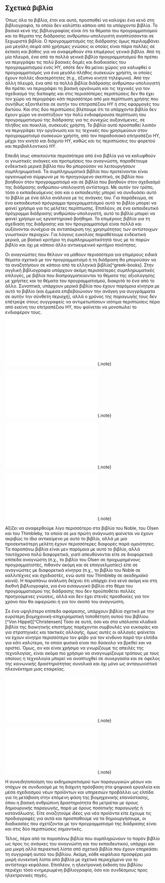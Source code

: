 ## Σχετικά βιβλία

Όπως όλα τα βιβλία, έτσι και αυτό, προσπαθεί να καλύψει ένα κενό στη βιβλιογραφία, το οποίο δεν καλύπτει κάποιο από τα υπάρχοντα βιβλία. Το βασικό κενό της βιβλιογραφίας είναι ότι τα θέματα του προγραμματισμού και τα θέματα της διάδρασης ανθρώπου-υπολογιστή αναπτύσσονται σε ξεχωριστά βιβλία. Ο προγραμματισμός της διάδρασης όμως περιλαμβάνει μια μεγάλη σειρά από χρήσιμες γνώσεις οι οποίες είναι πάρα πολλές σε έκταση και βάθος για να αναφερθούν στα επιμέρους γενικά βιβλία. Από τη μία πλευρά, ένα από τα πολλά γενικά βιβλία προγραμματισμού θα πρέπει να περιγράψει τις πολύ βασικές δομές και διαδικασίες του προγραμματισμού ενός ΗΥ, οπότε δεν θα μείνει χώρος για καλυφθεί ο προγραμματισμός για ένα μεγάλο πλήθος συσκευών χρήστη, οι οποίες έχουν πολλές ιδιαιτερότητες (π.χ., έξυπνο κινητό τηλέφωνο). Από την άλλη πλευρά, ένα από τα πολλά βιβλία διάδρασης ανθρώπου-υπολογιστή θα πρέπει να περιγράψει τη βασική οργάνωση και τις τεχνικές για τον σχεδιασμό της διεπαφής και στις περισσότερες περιπτώσεις δεν θα έχει τον χώρο να περιγράψει κάτι περισσότερο από μια περίπτωση χρήσης που συνήθως εξαντλείται σε αυτήν του επιτραπέζιου ΗΥ ή στις εφαρμογές του δικτύου. Και στις δύο περιπτώσεις βλέπουμε ότι τα υπάρχοντα βιβλία δεν έχουν χώρο να αναπτύξουν την πολύ ενδιαφέρουσα περίπτωση του προγραμματισμού της διάδρασης για τις συνεχώς αυξανόμενες, σε πλήθος και ποικιλία, συσκευές χρήστη. Το βιβλίο αυτό προσπαθεί λοιπόν να περιγράψει την οργάνωση και τις τεχνικές που χρησιμεύουν στον προγραμματισμό συσκευών χρήστη, από τον παραδοσιακό επιτραπέζιο ΗΥ, μέχρι τον κινητό και διάχυτο ΗΥ, καθώς και τις περιπτώσεις του φορετού και περιβαλλοντικού ΗΥ.

Επειδή ίσως απαιτούνται περισσότερα από ένα βιβλία για να καλυφθούν οι γνωστικές ανάγκες και προτιμήσεις του αναγνώστη, παραθέτουμε ενδεικτικά μερικά βιβλία που θα μπορούσαν να λειτουργήσουν συμπληρωματικά. Τα συμπληρωματικά βιβλία που προτείνονται είναι οργανωμένα σύμφωνα με το προηγούμενο σκεπτικό, σε βιβλία που βοηθούν στον προγραμματισμό και σε βιβλία που βοηθούν στον σχεδιασμό της διάδρασης ανθρώπου-υπολογιστή αντίστοιχα. Με αυτόν τον τρόπο, τόσο ο εκπαιδευόμενος όσο και ο εκπαιδευτής μπορεί να συνδυάσει αυτό το βιβλίο με ένα άλλο ανάλογα με τις ανάγκες του. Για παράδειγμα, σε ένα εκπαιδευτικό πρόγραμμα προγραμματισμού αυτό το βιβλίο μπορεί να φανεί χρήσιμο για τις μελέτες περίπτωσης. Επιπλέον, σε ένα εκπαιδευτικό πρόγραμμα διάδρασης ανθρώπου-υπολογιστή, αυτό το βιβλίο μπορεί να φανεί χρήσιμο ως εργαστηριακό βοήθημα. Τα επιμέρους βιβλία για τη σχεδίαση της διάδρασης και τον προγραμματισμό είναι πολλά και αυξάνονται συνέχεια σε ανταπόκριση της χρησιμότητας των αντίστοιχων γνωστικών περιοχών. Για λόγους ευκολίας παραθέτουμε ενδεικτικά μερικά, με βασικό κριτήριο τη συμπληρωματικότητά τους με το παρών βιβλίο και όχι με κάποιο άλλο αντικειμενικό κριτήριο ποιότητας.

Οι αναγνώστες που θέλουν να μάθουν περισσότερα για επιμέρους ειδικά θέματα σχετικά με τον προγραμματισμό ή τη διάδραση θα μπορούσαν να τα αναζητήσουν σε κάποιο από τα ελληνικά βιβλία[^greek-books]. Στην αγγλική βιβλιογραφία υπάρχουν ακόμη περισσότερες συμπληρωματικές επιλογές, με βιβλία που διαπραγματεύονται τα θέματα της αξιολόγησης με χρήστες και τα θέματα του προγραμματισμού, διακριτά το ένα από το άλλο. Συνοπτικά, υπάρχουν μερικά βιβλία που έχουν παρόμοια κίνητρα με αυτό το βιβλίο (και έμμεσα επιβεβαιώνουν την ανάγκη για συγγράμματα σε αυτήν την σύνθετη περιοχή), αλλά ο χρόνος της παραγωγής τους δεν επέτρεψε στους συγγραφείς να αντιμετωπίσουν ισότιμα περιπτώσεις πέρα από εκείνη του επιτραπέζιου ΗΥ, που φαίνεται να μονοπωλεί το ενδιαφέρον τους.

![](greek-books.md){.note}

![](noble.md){.note}

![](olsen.md){.note}

![](thimbleby.md){.note}

Αξίζει να αναφερθούμε λίγο περισσότερο στα βιβλία του Νoble, του Olsen και του Thimbleby, τα οποία σε μια πρώτη ανάγνωση φαίνεται να έχουν ακριβώς το ίδιο αντικείμενο με αυτό το βιβλίο, αλλά με μια προσεκτικότερη μελέτη έχουν περισσότερες διαφορές παρά ομοιότητες. Τα παραπάνω βιβλία είναι μεν παρόμοια με αυτό το βιβλίο, αλλά ταυτόχρονα πολύ διαφορετικά, γιατί απευθύνονται είτε σε διαφορετικά επίπεδα αναγνώστη (π.χ., το βιβλίο του Olsen σε προχωρημένους προγραμματιστές, πιθανόν ακόμη και σε επαγγελματίες) είτε σε αναγνώστες με διαφορετικά κίνητρα (π.χ., το βιβλίο του Noble σε καλλιτέχνες και σχεδιαστές, ενώ αυτό του Thimbleby σε ακαδημαϊκό κοινό). Η παραπάνω ανάλυση δείχνει ότι υπάρχει ένα κενό ακόμη και στη διεθνή βιβλιογραφία, για ένα εισαγωγικό βιβλίο στο θέμα του προγραμματισμού της διάδρασης που δεν προϋποθέτει πολλές προηγούμενες γνώσεις, αλλά και δεν έχει στενές προσδοκίες για τον χρόνο που θα αφιερώσει ή για τον σκοπό του αναγνώστη.

Σε ένα υψηλότερο επίπεδο αφαίρεσης, υπάρχουν βιβλία σχετικά με την ευρύτερη βιομηχανική-επιχειρηματική τοποθέτηση αυτού του βιβλίου.[^Von Hippel][^Christensen] Τόσο σε αυτά, όσο και στα υπόλοιπα κλαδικά βιβλία της διοικητικής επιστήμης παρέχονται συμβουλές για ευκαιρίες και για στρατηγικές και τακτικές αλλαγής, όμως αυτές οι αλλαγές φαίνεται να έχουν κίνητρο περισσότερο τον φόβο για τον κίνδυνο παρά την ελπίδα για κάτι καλύτερο, το οποίο φυσικά είναι πιο δύσκολο να βρεθεί και να οριστεί. Όμως, αν και είναι χρήσιμο να γνωρίζουμε τις απειλές της τεχνολογίας, είναι ακόμα πιο χρήσιμο να αναγνωρίζουμε τρόπους με τους οποίους η τεχνολογία μπορεί να αναπτυχθεί σε συνεργασία και σε όφελος της κοινωνικής δραστηριότητας συνολικά και όχι μόνο ως ανταγωνιστικό πλεονέκτημα μιας εταιρείας.

![](vonhippel.md){.note}

![](christensen.md){.note}

Η συνειδητοποίηση του εκδημοκρατισμού των παραγωγικών μέσων και στόχων σε συνδυασμό με τη διάχυτη πρόσβαση στα ψηφιακά εργαλεία και μέσα σχεδιασμού νέων προϊόντων και υπηρεσιών προβάλλει ως ελπίδα για τη μετάβαση στην επόμενη φάση της βιομηχανικής επανάστασης, όπου η βασική ανθρώπινη δραστηριότητα θα μετριέται με όρους δημιουργικής παραγωγής, παρά με όρους ποσοτικής παραγωγής ή κατανάλωσης. Είτε αναζητούμε ιδέες για νέα προϊόντα είτε έχουμε τις προδιαγραφές για αυτά και προσπαθούμε να τα δημιουργήσουμε, οι διαδικασίες που σχετίζονται με τον προγραμματισμό της διάδρασης είναι και στις δύο περιπτώσεις σημαντικές.

Τέλος, πέρα από τα παραπάνω βιβλία που συμπληρώνουν το παρόν βιβλίο ως προς τις ανάγκες του αναγνώστη και του εκπαιδευτικού, υπάρχει και μια μικρή αλλά περιεκτική λίστα από σχετικά βιβλία που έχουν επηρεάσει τη συγγραφή αυτού του βιβλίου. Ακόμη, κάθε κεφάλαιο προσφέρει μια μικρή συνεκτική λίστα από βιβλία με σχετικό περιεχόμενο για το αντίστοιχο κεφάλαιο. Επιπλέον, η ηλεκτρονική έκδοση του βιβλίου περιέχει τόσο ενημερωμένη βιβλιογραφία, όσο και συνδέσμους προς ηλεκτρονικές πηγές.
